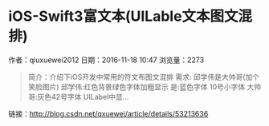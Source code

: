 # iOS-Swift3富文本(UILable文本图文混排)
作者：qiuxuewei2012
日期：2016-11-18 10:47
浏览量：2273
> 简介：介绍下iOS开发中常用的符文布图文混排 
需求:  邱学伟是大帅哥(加个笑脸图片)   邱学伟:红色背景绿色字体加粗显示   是:蓝色字体 10号小字体  大帅哥:灰色42号字体 
UILabel中显...

 链接：http://blog.csdn.net/qxuewei/article/details/53213636
